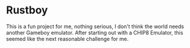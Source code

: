 # Rustboy

This is a fun project for me, nothing serious, I don't think the world needs another Gameboy emulator. 
After starting out with a CHIP8 Emulator, this seemed like the next reasonable challenge for me.
